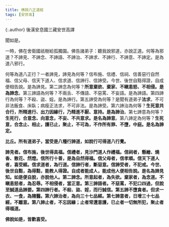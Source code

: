 ```yaml
---
title: 佛說八正道經
tags: [安世高]
---
```


{:.author}
後漢安息國三藏安世高譯

聞如是。

一時，佛在舍衛國祇樹給孤獨園。佛告諸弟子：聽我說邪道，亦說正道。何等為邪道？不諦見、不諦念、不諦語、不諦治、不諦求、不諦行、不諦意、不諦定。是為道八邪行。

何等為道八正行？一者諦見，諦見為何等？信布施、信禮、信祠、信善惡行自然福、信父母、信天下道人、信求道、信諦行、信諦受。今世、後世自黠得證，自成便相告說。是為諦見。第二諦念為何等？<b>所意棄欲、棄家、不瞋恚怒、不相侵。是為諦念</b>。第三諦語為何等？不兩舌、不傳語、不惡罵、不妄語。是為諦語。第四諦行為何等？不殺、盜、婬。是為諦行。第五諦受為何等？是聞有道弟子<b class="red">法求</b>，不可非法飯食、床臥；病瘦正法求，不可非法。是為諦受。第六諦治為何等？<b>生死意共合行，所精進行、出力因緣行，乃精進不厭、意持。是為諦治</b>。第七諦意為何等？<b>生死行，合意念、向意念，不妄、不共意求。是名為諦意</b>。第八諦定為何等？<b>生死意，合念止、相止，護已止，聚止，不可為，不作所有罪、不墮，中庭。是名為諦定。

比丘。所有道弟子，當受是八種行諦道，如說行可得道八行覺。

諦見者。信布施，後世得具福。信禮者，見沙門道人作禮福。信祠者，懸繒、燒香、散花、然燈。信所行十善，是為自然得福。信父母者，信孝順。信天下道人者，喜受經。信求道者，為行道。信諦行者，斷惡意。信諦受者，不犯戒。今世、後世自黠，為得黠，能教人得證。自成者能成人，能成他人便相告說。是名為諦見知。如是便自脫，亦脫他人。<b>第二諦念。所意起者，為失欲。棄家者，為念道。不瞋恚怒者，為忍辱。不相侵者，當正意</b>。第三諦語者。不惡罵，不犯口四過，但<b>說至誠道品諦要</b>。第四諦行者。不殺、盜、婬，而行誠信。第五諦不墮貪者。<b>但求一衣、一食</b>，為賤醫。第六諦治者，為向三十七品經。第七諦意者，日增三十七品經，不離意。<b>第八諦止者，不忘因緣；止者常還意護，已止者一切無所犯，聚止者得福道</b>。

佛說如是，皆歡喜受。

